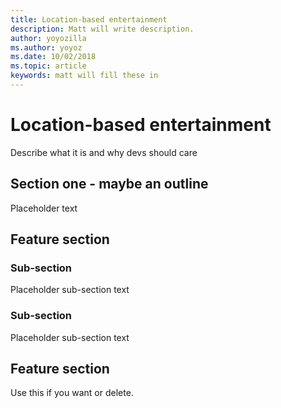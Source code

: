 ```yaml
---
title: Location-based entertainment
description: Matt will write description.
author: yoyozilla
ms.author: yoyoz
ms.date: 10/02/2018
ms.topic: article
keywords: matt will fill these in
---
```


# Location-based entertainment

Describe what it is and why devs should care

## Section one - maybe an outline

Placeholder text

## Feature section

### Sub-section

Placeholder sub-section text

### Sub-section

Placeholder sub-section text

## Feature section

Use this if you want or delete.
